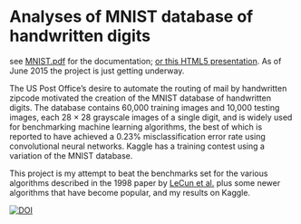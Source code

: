 # Analyses of MNIST database of handwritten digits

see [MNIST.pdf](https://github.com/grfiv/MNIST/blob/master/MNIST.pdf) for the documentation; [or this HTML5 presentation](http://grfiv.github.io/MNIST/#/). As of June 2015 the project is just getting underway.

The US Post Office’s desire to automate the routing of mail by handwritten zipcode motivated the
creation of the MNIST database of handwritten digits. The database contains 60,000 training images and 10,000 testing images, each 28 × 28 grayscale images of a single digit, and is widely used for benchmarking machine learning algorithms, the best of which is reported to have achieved a 0.23% misclassification error rate using convolutional neural networks. Kaggle has a training contest using a variation of the MNIST database. 

This project is my attempt to beat the benchmarks set for the various algorithms described in the 1998 paper by [LeCun et al.](http://yann.lecun.com/exdb/mnist/) plus some newer algorithms that have become popular, and my results on Kaggle.


[![DOI](https://zenodo.org/badge/doi/10.5281/zenodo.18768.svg)](http://dx.doi.org/10.5281/zenodo.18768)